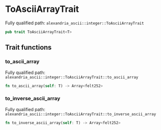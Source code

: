 # ToAsciiArrayTrait

Fully qualified path: `alexandria_ascii::integer::ToAsciiArrayTrait`

```rust
pub trait ToAsciiArrayTrait<T>
```

## Trait functions

### to_ascii_array

Fully qualified path: `alexandria_ascii::integer::ToAsciiArrayTrait::to_ascii_array`

```rust
fn to_ascii_array(self: T) -> Array<felt252>
```


### to_inverse_ascii_array

Fully qualified path: `alexandria_ascii::integer::ToAsciiArrayTrait::to_inverse_ascii_array`

```rust
fn to_inverse_ascii_array(self: T) -> Array<felt252>
```


